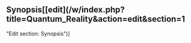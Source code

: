 ## Synopsis[[edit](/w/index.php?title=Quantum\_Reality&action=edit&section=1
"Edit section: Synopsis")]
